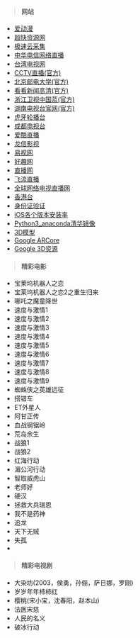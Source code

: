 > #### 网站

* [爱动漫](http://www.idm.vip/)
* [超快资源网](http://www.kukuzy.com/)
* [极速云采集](http://www.caijizy.com/)
* [中华电信网络直播](https://www.hinet.net/tv/)
* [台湾电视网](http://www.taiwantv.co/)
* [CCTV直播(官方)](http://tv.cctv.com/live/)
* [北京邮电大学(官方)](http://ivi.bupt.edu.cn/)
* [看看新闻高清(官方)](http://live.kankanews.com/huikan/)
* [浙江卫视中国蓝(官方)](http://tv.cztv.com/live1)
* [湖南电视台官网(官方)](http://live.mgtv.com/)
* [虎牙轮播台](https://www.huya.com/g/2135)
* [成都电视台](http://www.cditv.cn/html/cdrtv/#live)
* [爱酷直播](http://www.ikuzb.com/)
* [龙信影视](http://zb.mylongxin.com/app/view/tv.php)
* [易视网](https://www.cietv.com/)
* [好趣网](http://www.haoqu.net)
* [直播网](http://www.hao5.net)
* [飞流直播](http://chaochaolive.icntv.xyz/)
* [全球网络电视直播网](https://www.nettv.live/)
* [香港台](https://www.rthk.hk/tv)
* [身份证验证](http://qq.ip138.com/baidu-id/index.asp)
* [iOS各个版本安装率](https://developer.apple.com/support/app-store/)
* [Python3_anaconda清华镜像](https://mirrors.tuna.tsinghua.edu.cn/help/anaconda/)
* [3D模型](https://free3d.com/3d-models/)
* [Google ARCore](https://developers.google.cn/ar/develop/ios/cloud-anchors-developer-guide-ios?authuser=0&hl=zh-cn)
* [Google 3D资源](https://poly.google.com/)

> #### 精彩电影

* 宝莱坞机器人之恋
* 宝莱坞机器人之恋2之重生归来
* 哪吒之魔童降世
* 速度与激情1
* 速度与激情2
* 速度与激情3
* 速度与激情4
* 速度与激情5
* 速度与激情6
* 速度与激情7
* 速度与激情8
* 速度与激情9
* 蜘蛛侠之英雄远征
* 搭错车
* ET外星人
* 阿甘正传
* 血战钢锯岭
* 荒岛余生
* 战狼1
* 战狼2
* 红海行动
* 湄公河行动
* 智取威虎山
* 老师好
* 硬汉
* 拯救大兵瑞恩
* 我不是药神
* 追龙
* 天下无贼
* 失孤
* 


> #### 精彩电视剧

* 大染坊(2003，侯勇，孙俪，萨日娜，罗刚)
* 岁岁年年柿柿红
* 樱桃(宋小宝，沈春阳，赵本山)
* 法医宋慈
* 人民的名义
* 破冰行动
